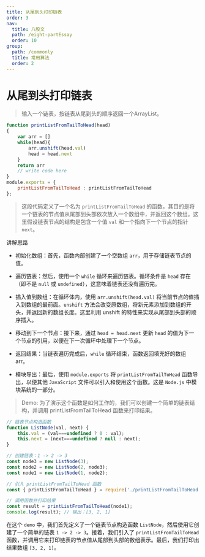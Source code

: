 ```yaml
---
title: 从尾到头打印链表
order: 3
nav:
  title: 八股文
  path: /eight-partEssay
  order: 10
group:
  path: /commonly
  title: 常用算法
  order: 2
---
```


从尾到头打印链表
===

> 输入一个链表，按链表从尾到头的顺序返回一个ArrayList。

```js
function printListFromTailToHead(head)
{
    var arr = []
    while(head){
        arr.unshift(head.val)
        head = head.next
    }
    return arr
    // write code here
}
module.exports = {
    printListFromTailToHead : printListFromTailToHead
};
```


> 这段代码定义了一个名为 `printListFromTailToHead` 的函数，其目的是将一个链表的节点值从尾部到头部依次放入一个数组中，并返回这个数组。这里假设链表节点的结构是包含一个值 `val` 和一个指向下一个节点的指针 `next`。

讲解思路
- 初始化数组：首先，函数内部创建了一个空数组 `arr`，用于存储链表节点的值。

- 遍历链表：然后，使用一个 `while` 循环来遍历链表。循环条件是 `head` 存在（即不是 `null` 或 `undefined`），这意味着链表还没有遍历完。

- 插入值到数组：在循环体内，使用 `arr.unshift(head.val)` 将当前节点的值插入到数组的最前面。`unshift` 方法会改变原数组，将新元素添加到数组的开头，并返回新的数组长度。这里利用 unshift 的特性来实现从尾部到头部的顺序插入。

- 移动到下一个节点：接下来，通过 `head = head.next` 更新 `head` 的值为下一个节点的引用，以便在下一次循环中处理下一个节点。

- 返回结果：当链表遍历完成后，`while` 循环结束，函数返回填充好的数组 arr。

- 模块导出：最后，使用 `module.exports` 将 `printListFromTailToHead` 函数导出，以便其他 `JavaScript` 文件可以引入和使用这个函数。这是 `Node.js` 中模块系统的一部分。

 > Demo: 为了演示这个函数是如何工作的，我们可以创建一个简单的链表结构，并调用 printListFromTailToHead 函数来打印结果。

```js
// 链表节点构造函数
function ListNode(val, next) {
    this.val = (val===undefined ? 0 : val);
    this.next = (next===undefined ? null : next);
}

// 创建链表：1 -> 2 -> 3
const node3 = new ListNode(3);
const node2 = new ListNode(2, node3);
const node1 = new ListNode(1, node2);

// 引入 printListFromTailToHead 函数
const { printListFromTailToHead } = require('./printListFromTailToHead'); // 假设函数在 printListFromTailToHead.js 文件中

// 调用函数并打印结果
const result = printListFromTailToHead(node1);
console.log(result); // 输出：[3, 2, 1]

```

在这个 `demo` 中，我们首先定义了一个链表节点构造函数 `ListNode`，然后使用它创建了一个简单的链表 `1 -> 2 -> 3`。接着，我们引入了 `printListFromTailToHead` 函数，并调用它来打印链表的节点值从尾部到头部的数组表示。最后，我们打印出结果数组 `[3, 2, 1]`。
